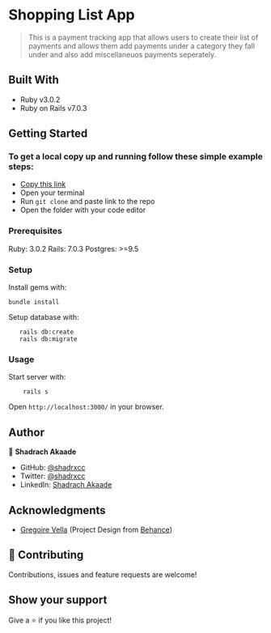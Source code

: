 # Shopping List App

> This is a payment tracking app that allows users to create their list of payments and allows them add payments under a category they fall under and also add miscellaneuos payments seperately.
## Built With

- Ruby v3.0.2
- Ruby on Rails v7.0.3

## Getting Started

### To get a local copy up and running follow these simple example steps:

- [Copy this link](https://github.com/shadrxcc/paynote)
- Open your terminal
- Run `git clone` and paste link to the repo
- Open the folder with your code editor

### Prerequisites

Ruby: 3.0.2
Rails: 7.0.3
Postgres: >=9.5

### Setup

Install gems with:

```
bundle install
```

Setup database with:

```
   rails db:create
   rails db:migrate
```

### Usage

Start server with:

```
    rails s
```

Open `http://localhost:3000/` in your browser.


## Author

👤 **Shadrach Akaade**

- GitHub: [@shadrxcc](https://github.com/shadrxcc)
- Twitter: [@shadrxcc](https://twitter.com/shadrxcc)
- LinkedIn: [Shadrach Akaade](https://www.linkedin.com/in/shadrach-akaade/)

## Acknowledgments

- [Gregoire Vella](https://www.behance.net/gregoirevella) (Project Design from [Behance](https://www.behance.net/gallery/19759151/Snapscan-iOs-design-and-branding?tracking_source=))

## 🤝 Contributing

Contributions, issues and feature requests are welcome!

## Show your support

Give a ⭐️ if you like this project!
